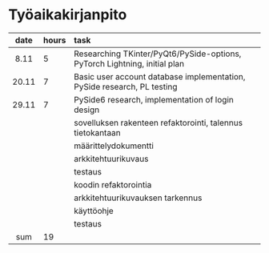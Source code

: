 # Työaikakirjanpito

|  date | hours| task  |
| :----:|:-----| :-----|
| 8.11 | 5    | Researching TKinter/PyQt6/PySide-options, PyTorch Lightning, initial plan|
| 20.11 |  7    | Basic user account database implementation, PySide research, PL testing  |
|   29.11 | 7    | PySide6 research, implementation of login design |
|       |     | sovelluksen rakenteen refaktorointi, talennus tietokantaan |
|       |     | määrittelydokumentti |
|  |     | arkkitehtuurikuvaus |
|       |     | testaus |
|   |     | koodin refaktorointia |
|   |     | arkkitehtuurikuvauksen tarkennus |
|       |     | käyttöohje |
|   |     | testaus |
| sum   |  19  | | 

